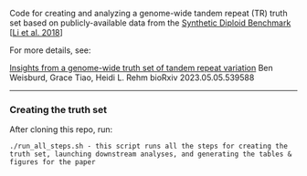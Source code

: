 Code for creating and analyzing a genome-wide tandem repeat (TR) truth set based on publicly-available data from the 
[Synthetic Diploid Benchmark](https://github.com/lh3/CHM-eval) [[Li et al. 2018](https://www.ncbi.nlm.nih.gov/pmc/articles/PMC6341484/)]

For more details, see:  
  
[Insights from a genome-wide truth set of tandem repeat variation](https://www.biorxiv.org/content/10.1101/2023.05.05.539588v1)
Ben Weisburd, Grace Tiao, Heidi L. Rehm
bioRxiv 2023.05.05.539588

---
### Creating the truth set

After cloning this repo, run:
```
./run_all_steps.sh - this script runs all the steps for creating the truth set, launching downstream analyses, and generating the tables & figures for the paper
```

